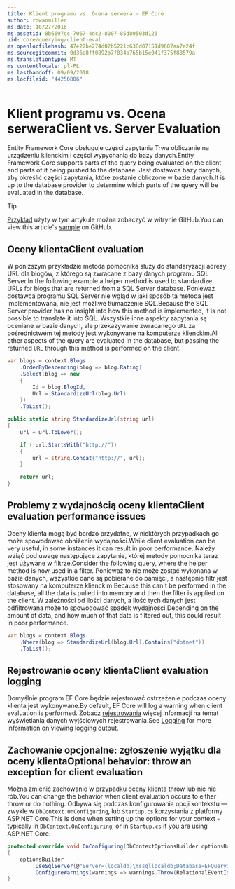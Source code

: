```yaml
---
title: Klient programu vs. Ocena serwera — EF Core
author: rowanmiller
ms.date: 10/27/2016
ms.assetid: 8b6697cc-7067-4dc2-8007-85d80503d123
uid: core/querying/client-eval
ms.openlocfilehash: 47e22be274d02b5221c638d07151d9607aa7e24f
ms.sourcegitcommit: 0d36e8ff0892b7f034b765b15e041f375f88579a
ms.translationtype: MT
ms.contentlocale: pl-PL
ms.lasthandoff: 09/09/2018
ms.locfileid: "44250806"
---
```

# <a name="client-vs-server-evaluation"></a><span data-ttu-id="9ddd5-102">Klient programu vs. Ocena serwera</span><span class="sxs-lookup"><span data-stu-id="9ddd5-102">Client vs. Server Evaluation</span></span>

<span data-ttu-id="9ddd5-103">Entity Framework Core obsługuje części zapytania Trwa obliczanie na urządzeniu klienckim i części wypychania do bazy danych.</span><span class="sxs-lookup"><span data-stu-id="9ddd5-103">Entity Framework Core supports parts of the query being evaluated on the client and parts of it being pushed to the database.</span></span> <span data-ttu-id="9ddd5-104">Jest dostawca bazy danych, aby określić części zapytania, które zostanie obliczone w bazie danych.</span><span class="sxs-lookup"><span data-stu-id="9ddd5-104">It is up to the database provider to determine which parts of the query will be evaluated in the database.</span></span>

> [!TIP]  
> <span data-ttu-id="9ddd5-105">[Przykład](https://github.com/aspnet/EntityFramework.Docs/tree/master/samples/core/Querying) użyty w tym artykule można zobaczyć w witrynie GitHub.</span><span class="sxs-lookup"><span data-stu-id="9ddd5-105">You can view this article's [sample](https://github.com/aspnet/EntityFramework.Docs/tree/master/samples/core/Querying) on GitHub.</span></span>

## <a name="client-evaluation"></a><span data-ttu-id="9ddd5-106">Oceny klienta</span><span class="sxs-lookup"><span data-stu-id="9ddd5-106">Client evaluation</span></span>

<span data-ttu-id="9ddd5-107">W poniższym przykładzie metoda pomocnika służy do standaryzacji adresy URL dla blogów, z którego są zwracane z bazy danych programu SQL Server.</span><span class="sxs-lookup"><span data-stu-id="9ddd5-107">In the following example a helper method is used to standardize URLs for blogs that are returned from a SQL Server database.</span></span> <span data-ttu-id="9ddd5-108">Ponieważ dostawca programu SQL Server nie wgląd w jaki sposób ta metoda jest implementowana, nie jest możliwe tłumaczenie SQL.</span><span class="sxs-lookup"><span data-stu-id="9ddd5-108">Because the SQL Server provider has no insight into how this method is implemented, it is not possible to translate it into SQL.</span></span> <span data-ttu-id="9ddd5-109">Wszystkie inne aspekty zapytania są oceniane w bazie danych, ale przekazywanie zwracanego `URL` za pośrednictwem tej metody jest wykonywane na komputerze klienckim.</span><span class="sxs-lookup"><span data-stu-id="9ddd5-109">All other aspects of the query are evaluated in the database, but passing the returned `URL` through this method is performed on the client.</span></span>

<!-- [!code-csharp[Main](samples/core/Querying/Querying/ClientEval/Sample.cs?highlight=6)] -->
``` csharp
var blogs = context.Blogs
    .OrderByDescending(blog => blog.Rating)
    .Select(blog => new
    {
        Id = blog.BlogId,
        Url = StandardizeUrl(blog.Url)
    })
    .ToList();
```

<!-- [!code-csharp[Main](samples/core/Querying/Querying/ClientEval/Sample.cs)] -->
``` csharp
public static string StandardizeUrl(string url)
{
    url = url.ToLower();

    if (!url.StartsWith("http://"))
    {
        url = string.Concat("http://", url);
    }

    return url;
}
```

## <a name="client-evaluation-performance-issues"></a><span data-ttu-id="9ddd5-110">Problemy z wydajnością oceny klienta</span><span class="sxs-lookup"><span data-stu-id="9ddd5-110">Client evaluation performance issues</span></span>

<span data-ttu-id="9ddd5-111">Oceny klienta mogą być bardzo przydatne, w niektórych przypadkach go może spowodować obniżenie wydajności.</span><span class="sxs-lookup"><span data-stu-id="9ddd5-111">While client evaluation can be very useful, in some instances it can result in poor performance.</span></span> <span data-ttu-id="9ddd5-112">Należy wziąć pod uwagę następujące zapytanie, której metody pomocnika teraz jest używane w filtrze.</span><span class="sxs-lookup"><span data-stu-id="9ddd5-112">Consider the following query, where the helper method is now used in a filter.</span></span> <span data-ttu-id="9ddd5-113">Ponieważ to nie może zostać wykonana w bazie danych, wszystkie dane są pobierane do pamięci, a następnie filtr jest stosowany na komputerze klienckim.</span><span class="sxs-lookup"><span data-stu-id="9ddd5-113">Because this can't be performed in the database, all the data is pulled into memory and then the filter is applied on the client.</span></span> <span data-ttu-id="9ddd5-114">W zależności od ilości danych, a ilość tych danych jest odfiltrowana może to spowodować spadek wydajności.</span><span class="sxs-lookup"><span data-stu-id="9ddd5-114">Depending on the amount of data, and how much of that data is filtered out, this could result in poor performance.</span></span>

<!-- [!code-csharp[Main](samples/core/Querying/Querying/ClientEval/Sample.cs)] -->
``` csharp
var blogs = context.Blogs
    .Where(blog => StandardizeUrl(blog.Url).Contains("dotnet"))
    .ToList();
```

## <a name="client-evaluation-logging"></a><span data-ttu-id="9ddd5-115">Rejestrowanie oceny klienta</span><span class="sxs-lookup"><span data-stu-id="9ddd5-115">Client evaluation logging</span></span>

<span data-ttu-id="9ddd5-116">Domyślnie program EF Core będzie rejestrować ostrzeżenie podczas oceny klienta jest wykonywane.</span><span class="sxs-lookup"><span data-stu-id="9ddd5-116">By default, EF Core will log a warning when client evaluation is performed.</span></span> <span data-ttu-id="9ddd5-117">Zobacz [rejestrowania](../miscellaneous/logging.md) więcej informacji na temat wyświetlania danych wyjściowych rejestrowania.</span><span class="sxs-lookup"><span data-stu-id="9ddd5-117">See [Logging](../miscellaneous/logging.md) for more information on viewing logging output.</span></span> 

## <a name="optional-behavior-throw-an-exception-for-client-evaluation"></a><span data-ttu-id="9ddd5-118">Zachowanie opcjonalne: zgłoszenie wyjątku dla oceny klienta</span><span class="sxs-lookup"><span data-stu-id="9ddd5-118">Optional behavior: throw an exception for client evaluation</span></span>

<span data-ttu-id="9ddd5-119">Można zmienić zachowanie w przypadku oceny klienta throw lub nic nie rób.</span><span class="sxs-lookup"><span data-stu-id="9ddd5-119">You can change the behavior when client evaluation occurs to either throw or do nothing.</span></span> <span data-ttu-id="9ddd5-120">Odbywa się podczas konfigurowania opcji kontekstu — zwykle w `DbContext.OnConfiguring`, lub `Startup.cs` korzystania z platformy ASP.NET Core.</span><span class="sxs-lookup"><span data-stu-id="9ddd5-120">This is done when setting up the options for your context - typically in `DbContext.OnConfiguring`, or in `Startup.cs` if you are using ASP.NET Core.</span></span>

<!-- [!code-csharp[Main](samples/core/Querying/Querying/ClientEval/ThrowOnClientEval/BloggingContext.cs?highlight=5)] -->
``` csharp
protected override void OnConfiguring(DbContextOptionsBuilder optionsBuilder)
{
    optionsBuilder
        .UseSqlServer(@"Server=(localdb)\mssqllocaldb;Database=EFQuerying;Trusted_Connection=True;")
        .ConfigureWarnings(warnings => warnings.Throw(RelationalEventId.QueryClientEvaluationWarning));
}
```
